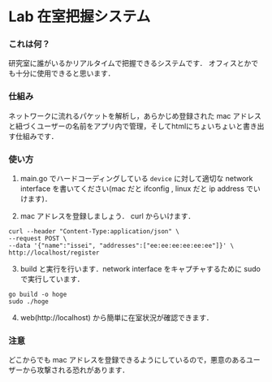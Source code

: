 # Lab 在室把握システム

### これは何？
研究室に誰がいるかリアルタイムで把握できるシステムです．
オフィスとかでも十分に使用できると思います．

### 仕組み
ネットワークに流れるパケットを解析し，あらかじめ登録された mac アドレスと紐づくユーザーの名前をアプリ内で管理，そしてhtmlにちょいちょいと書き出す仕組みです．

### 使い方

1. main.go でハードコーディングしている `device` に対して適切な network interface を書いてください(mac だと ifconfig , linux だと ip address でいけます)．

2. mac アドレスを登録しましょう． curl からいけます．

```
curl --header "Content-Type:application/json" \
--request POST \
--data '{"name":"issei", "addresses":["ee:ee:ee:ee:ee:ee"]}' \
http://localhost/register
```

3. build と実行を行います．network interface をキャプチャするために sudo で実行しています．

```
go build -o hoge
sudo ./hoge
```

4. web(http://localhost) から簡単に在室状況が確認できます．


### 注意

どこからでも mac アドレスを登録できるようにしているので，悪意のあるユーザーから攻撃される恐れがあります．

